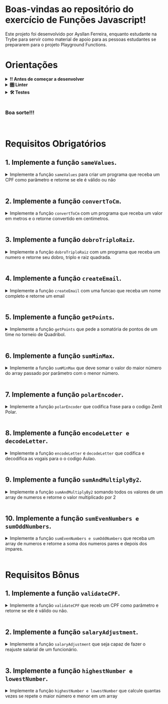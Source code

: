 # Boas-vindas ao repositório do exercício de Funções Javascript!
Este projeto foi desenvolvido por Aysllan Ferreira, enquanto estudante na Trybe para servir como material de apoio para as pessoas estudantes se prepararem para o projeto Playground Functions.

# Orientações
	
<details>
<summary><strong>‼ Antes de começar a desenvolver</strong></summary><br />

1. Clone o repositório

	*  Use o comando: `git@github.com:aysllanferreira/aulao-T29-Functions-project.git`

* Entre na pasta do repositório que você acabou de clonar:

	*  `cd aulao-T29-Functions-project`

2. Instale as dependências

	* Para isso, use o seguinte comando: `npm install`

3. Crie sua branch e faça seu Pull Request, para também rodar os testes no avaliador.. 

	* Crie uma branch com seu nome, por exemplo: maria_fernanda_project.
  * E depois dê o push e crie seu Pull Request.
	
</details>

<details>
<summary><strong>🎛 Linter</strong></summary><br />

Para simular um ambiente real de projeto, nós usaremos o [ESLint](https://eslint.org/) para fazer a análise do código.

Para identificar os erros localmente, use no seu terminal o comando:

```bash
npm run lint
```
Você pode também instalar o plugin do `ESLint` no `VSCode`. Para isso, basta fazer o download do [plugin `ESLint`](https://marketplace.visualstudio.com/items?itemName=dbaeumer.vscode-eslint) e instalá-lo.
	
</details>

<details>
<summary><strong>🛠 Testes</strong></summary><br />

Para os testes serem realizados com exito, certifique-se que a versão do seu node seja de fato a versão 16.

```bash
node -v
```

Caso você esteja utilizando outra versão, você pode usar este comando para alterar sua versão para 16.

```bash
nvm use 16
```

Todos os requisitos serão testados pelo Jest. Para rodar todos os testes, basta rodar no terminal o comando.

```bash
npm test
```
Caso queira testar apenas uma função rode o comando abaixo:

```bash
npm test tests/nome-do-arquivo
```


Por exemplo:

```bash
npm test tests/ex01.spec.js
```

</details>

<br>

### Boa sorte!!!
<br>

# Requisitos Obrigatórios

## 1. Implemente a função `sameValues`.

<details>
  <summary>
  Implemente a função <code>sameValues</code> para criar um programa que receba um CPF como parâmetro e retorne se ele é válido ou não
  </summary> <br />

- Verifique se os dois valores passados por parametro sao maior ou igual a 6.
- Se sim, retorne a mensagem: true.
- Se nao, retorne a mensagem: false.

**O que será testado:**

- A função `sameValues`, caso passado por parametro números maiores ou iguais a 6, retornará true.

- A função `sameValues`, caso passado por parametro números menores ou iguais a 6, retornará false.

</details><br>

## 2. Implemente a função `convertToCm`.

<details>
  <summary>
  Implemente a função <code>convertToCm</code> com um programa que receba um valor em metros e o retorne convertido em centimetros.
  </summary> <br />

- O valor recebido por parametro será um valor em metros, converta ele para centimetros.

**O que será testado:**

- A função `convertToCm`, receberá um valor em metros e deverá retornar o mesmo valor convertido em centímetros.

</details><br>

## 3. Implemente a função `dobroTriploRaiz`.

<details>
  <summary>
  Implemente a função <code>dobroTriploRaiz</code> com um programa que receba um numero e retorne seu dobro, triplo e raiz quadrada.
  </summary> <br />

- O retorno deve ser no formato abaixo especificado.
```bash
"O dobro de 2 é 4, o triplo é 6 e a raiz quadrada é 1.4142135623730951"
```

**O que será testado:**

- A função `dobroTriploRaiz`, deve retornar o dobro, triplo e a raiz quadrada do numero passado por parametro no formato especificado.

</details><br>

## 4. Implemente a função `createEmail`.

<details>
  <summary>
  Implemente a função <code>createEmail</code> com uma funcao que receba um nome completo e retorne um email
  </summary> <br />

- Crie uma funcao que receba um nome completo e retorne um email no seguinte formato:
```bash
nome_sobrenome@aulao.com
```
- Todas as letras devem ser minúsculas.

**O que será testado:**

- A função `createEmail`, deve retornar o email com o formato especificado dado um nome completo como parametro.

- A função `createEmail`, deve ter um retorno com todas as letras minúsculas.

</details><br>

## 5. Implemente a função `getPoints`.

<details>
  <summary>
  Implemente a função <code>getPoints</code> que pede a somatória de pontos de um time no torneio de Quadribol.
  </summary> <br />

- Na copa mundial de Quadribol, cada vitoria vale 7 pontos, cada empate 3 pontos e derrota 0 pontos
- Escreva uma funcao que receba o numero de vitorias, empates e derrotas e retorne a pontuacao final.

**O que será testado:**

- A função `getPoints`, deverá receber o valor final de pontos de um determinado time, de acordo com suas vitórias, empates e derrotas.

</details><br>

## 6. Implemente a função `sumMinMax`.

<details>
  <summary>
  Implemente a função <code>sumMinMax</code> que deve somar o valor do maior número do array passado por parâmetro com o menor número.
  </summary> <br />

- Deverá ser somado o valor do maior valor do array passado por parâmtro com o menor.
```bash
MAIOR NUMERO + MENOS NUMERO = RESULTADO.
```

**O que será testado:**

- A função `sumMinMax`, deverá retornar a soma do maior e menor valor do array passado por parâmetro.

</details><br>

## 7. Implemente a função `polarEncoder`.

<details>
  <summary>
  Implemente a função <code>polarEncoder</code> que codifica frase para o codigo Zenit Polar.
  </summary> <br />

- Quando a letra for Z, troque por P.
- Quando a letra for E, troque por O.
- Quando a letra for N, troque por L.
- Quando a letra for I, troque por A.
- Quando a letra for T, troque por R.

- Quando a letra for P, troque por Z.
- Quando a letra for O, troque por E.
- Quando a letra for L, troque por N.
- Quando a letra for A, troque por I.
- Quando a letra for R, troque por T.

```bash
Exemplo: vamos para o hexa brasil = vimes ziti e hoxi btisan
```
- O retorno final deve ser em letras minusculas.

**O que será testado:**

- A função `polarEncoder`, recebendo uma frase como parametro, deve substituir cada letra com o que foi especificado acima criando assim um código de comunicação chamado Zenit Polar.

</details><br>

## 8. Implemente a função `encodeLetter e decodeLetter`.

<details>
  <summary>
  Implemente a função <code>encodeLetter</code> e <code>decodeLetter</code> que codifica e decodifica as vogais para o o codigo Aulao.
  </summary> <br />

- A função `encodeLetter` deve codificar as vogais com a seguinte regra:

```bash
// Quando a letra for A, troque por @.
// Quando a letra for E, troque por 3.
// Quando a letra for I, troque por !.
// Quando a letra for O, troque por 0.
// Quando a letra for U, troque por Ʉ.
```

- A função `decodeLetter` deve codificar as vogais com a seguinte regra:

```bash
// Quando a letra for @, troque por a.
// Quando a letra for 3, troque por e.
// Quando a letra for !, troque por i.
// Quando a letra for 0, troque por o.
// Quando a letra for Ʉ, troque por u.
```

**O que será testado:**

- A função `encodeLetter`, deverá substituir as vogais da frase passada por parametro, pelo código especificado acima.

- A função `decodeLetter`, deverá substituir uma frase codificada para as vogais novamente.

</details><br>

## 9. Implemente a função `sumAndMultiplyBy2`.

<details>
  <summary>
  Implemente a função <code>sumAndMultiplyBy2</code> somando todos os valores de um array de numeros e retorne o valor multiplicado por 2
  </summary> <br />

- Deverá somar todos os números dentro de um array e retornar o valor multiplicado por 2.

**O que será testado:**

- A função `sumAndMultiplyBy2`, deverá somar todos os números dentro de um array e retornar o valor multiplicado por 2.

</details><br>

## 10. Implemente a função `sumEvenNumbers e sumOddNumbers`.

<details>
  <summary>
  Implemente a função <code>sumEvenNumbers e sumOddNumbers</code> que receba um array de numeros e retorne a soma dos numeros pares e depois dos ímpares.
  </summary> <br />

- A primeira função deve retornar somente a soma dos números pares.
- A segunda função deve retornar somente a soma dos números ímpares.

**O que será testado:**

- A função `sumEvenNumbers`, deverá retornar somente a soma dos números pares passados num array por parametro.

- A função `sumOddNumbers`, deverá retornar somente a soma dos números impares passados num array por parametro.

</details><br>

# Requisitos Bônus

## 1. Implemente a função `validateCPF`.

<details>
  <summary>
  Implemente a função <code>validateCPF</code> que receb um CPF como parâmetro e retorne se ele é válido ou não.
  </summary> <br />

- Lembre-se que o argumento passado sera testado no seguinte formato:
```bash
[1,2,3,4,3,2,1,3,2,3,4]
```

- O retorno deve ser nesse formato:
 ```bash
CPF: XXX.XXX.XXX-XX" (Onde X é um número).
```

- Caso o CPF seja inválido, retorne:
 ```bash
CPF Inválido
```

**O que será testado:**

- A função `validateCPF`, receberá um array de números passado por parametro e deve retornar no formato especificado o CPF da pessoa caso for válido.

- A função `validateCPF`, caso contenha uma String dentro do Array passado por parametro deve retornar CPF Inválido.

- A função `validateCPF`, caso contenha um número maior do que 9 dentro do array passado por parametro deve retornar CPF Inválido.

- A função `validateCPF`, caso contenha um número menor do que 0 dentro do array passado por parametro deve retornar CPF Inválido.

</details><br>

## 2. Implemente a função `salaryAdjustment`.

<details>
  <summary>
  Implemente a função <code>salaryAdjustment</code> que seja capaz de fazer o reajuste salarial de um funcionário.
  </summary> <br />

- O programa deve receber o salário atual do funcionário e o reajuste em porcentagem.
- Anualmente o funcionário recebe um reajuste anual fixo de `5%`.
- O programa deve retornar o salário atual, o reajuste e o novo salário em `5 anos`.

Exemplo de retorno:
 ```bash
Novo salário em 5 anos: R$ 1234.56
```

**O que será testado:**

- A função `salaryAdjustment`, deverá mostrar o valor atualizado do valor de um funcionário em 5 anos dado um valor passado por parametro.

</details><br>

## 3. Implemente a função `highestNumber e lowestNumber`.

<details>
  <summary>
  Implemente a função <code>highestNumber e lowestNumber</code> que calcule quantas vezes se repete o maior número e menor em um array
  </summary> <br />

- Crie um programa que calcule quantas vezes se repete o maior número em um array.
 ```bash
Exemplo: [1, 2, 3, 4, 5, 6, 7, 8, 9, 10, 10, 10, 10] => 4
```
- Crie um programa que receba um array de números e retorne o menor número.
 ```bash
Exemplo: [1, 2, 3, 4, 5, 1, 7, 8, 9, 10] => 2
```

**O que será testado:**

- A função `highestNumber`, deve mostrar quantas vezes se repete o maior número.
- A função `lowestNumber`, deve mostrar quantas vezes se repete o menor número.

</details><br>
